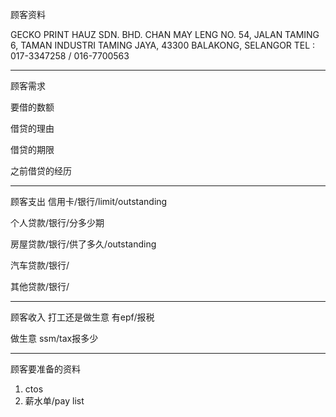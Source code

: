 顾客资料

GECKO PRINT HAUZ SDN. BHD. 
CHAN MAY LENG NO. 54, JALAN TAMING 6, TAMAN INDUSTRI TAMING JAYA, 43300 BALAKONG, SELANGOR TEL : 017-3347258 / 016-7700563

-----------------
顾客需求


要借的数额

借贷的理由

借贷的期限

之前借贷的经历


--------------
顾客支出
信用卡/银行/limit/outstanding


个人贷款/银行/分多少期

房屋贷款/银行/供了多久/outstanding

汽车贷款/银行/


其他贷款/银行/

-----------
顾客收入
打工还是做生意
有epf/报税

做生意 ssm/tax报多少

-------
顾客要准备的资料
1. ctos
2. 薪水单/pay list




